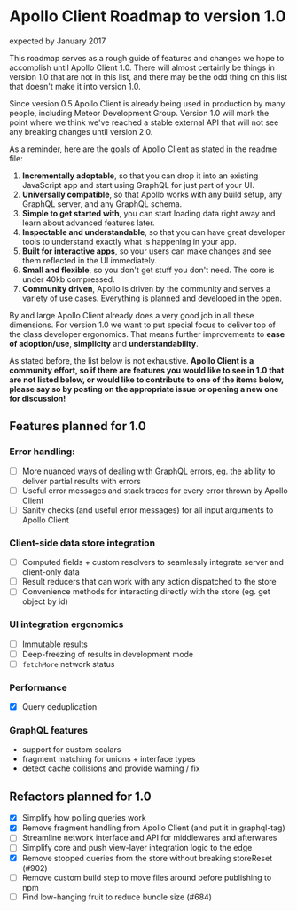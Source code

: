 # Apollo Client Roadmap to version 1.0
expected by January 2017

This roadmap serves as a rough guide of features and changes we hope to accomplish until Apollo Client 1.0. There will almost certainly be things in version 1.0 that are not in this list, and there may be the odd thing on this list that doesn't make it into version 1.0.

Since version 0.5 Apollo Client is already being used in production by many people, including Meteor Development Group. Version 1.0 will mark the point where we think we've reached a stable external API that will not see any breaking changes until version 2.0.

As a reminder, here are the goals of Apollo Client as stated in the readme file:

1. **Incrementally adoptable**, so that you can drop it into an existing JavaScript app and start using GraphQL for just part of your UI.
2. **Universally compatible**, so that Apollo works with any build setup, any GraphQL server, and any GraphQL schema.
3. **Simple to get started with**, you can start loading data right away and learn about advanced features later.
4. **Inspectable and understandable**, so that you can have great developer tools to understand exactly what is happening in your app.
5. **Built for interactive apps**, so your users can make changes and see them reflected in the UI immediately.
6. **Small and flexible**, so you don't get stuff you don't need. The core is under 40kb compressed.
7. **Community driven**, Apollo is driven by the community and serves a variety of use cases. Everything is planned and developed in the open.

By and large Apollo Client already does a very good job in all these dimensions. For version 1.0 we want to put special focus to deliver top of the class developer ergonomics. That means further improvements to **ease of adoption/use**, **simplicity** and **understandability**.

As stated before, the list below is not exhaustive. **Apollo Client is a community effort, so if there are features you would like to see in 1.0 that are not listed below, or would like to contribute to one of the items below, please say so by posting on the appropriate issue or opening a new one for discussion!**

## Features planned for 1.0

### Error handling:
- [ ] More nuanced ways of dealing with GraphQL errors, eg. the ability to deliver partial results with errors
- [ ] Useful error messages and stack traces for every error thrown by Apollo Client
- [ ] Sanity checks (and useful error messages) for all input arguments to Apollo Client

### Client-side data store integration
- [ ] Computed fields + custom resolvers to seamlessly integrate server and client-only data
- [ ] Result reducers that can work with any action dispatched to the store
- [ ] Convenience methods for interacting directly with the store (eg. get object by id)

### UI integration ergonomics
- [ ] Immutable results
- [ ] Deep-freezing of results in development mode
- [ ] `fetchMore` network status

### Performance
- [x] Query deduplication

### GraphQL features
* support for custom scalars
* fragment matching for unions + interface types
* detect cache collisions and provide warning / fix


## Refactors planned for 1.0
- [x] Simplify how polling queries work
- [x] Remove fragment handling from Apollo Client (and put it in graphql-tag)
- [ ] Streamline network interface and API for middlewares and afterwares
- [ ] Simplify core and push view-layer integration logic to the edge
- [x] Remove stopped queries from the store without breaking storeReset (#902)
- [ ] Remove custom build step to move files around before publishing to npm
- [ ] Find low-hanging fruit to reduce bundle size (#684)
